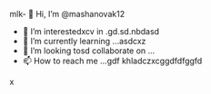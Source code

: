 mlk- 👋 Hi, I’m @mashanovak12
- 👀 I’m interestedxcv in .gd.sd.nbdasd
- 🌱 I’m currently learning ...asdcxz
- 💞️ I’m looking tosd collaborate on ...
- 📫 How to reach me ...gdf
khladczxcggdfdfggfd
<!---cxzgfd
mashanovak12/mashanovak12 is a ✨ special ✨ repository because its `README.md` (this file) appears on your GitHub profile.
You can click the Praseview link to take a look at your chancxzcges.
--->x
